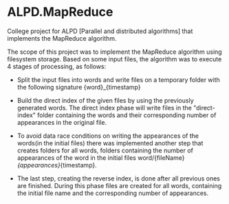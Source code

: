 # ALPD.MapReduce
College project for ALPD [Parallel and distributed algorithms] that implements the MapReduce algorithm.

The scope of this project was to implement the MapReduce algorithm using filesystem storage.
Based on some input files, the algorithm was to execute 4 stages of processing, as follows:
- Split the input files into words and write files on a temporary folder with the following signature {word}_{timestamp}

- Build the direct index of the given files by using the previously generated words. The direct index phase will write files in the "direct-index" folder containing the words and their corresponding number of appearances in the original file.

- To avoid data race conditions on writing the appearances of the words(in the initial files) there was implemented another step that creates folders for all words, folders containing the number of appearances of the word in the initial files word/{fileName}_{appearances}_{timestamp}.

- The last step, creating the reverse index, is done after all previous ones are finished. During this phase files are created for all words, containing the initial file name and the corresponding number of appearances.

